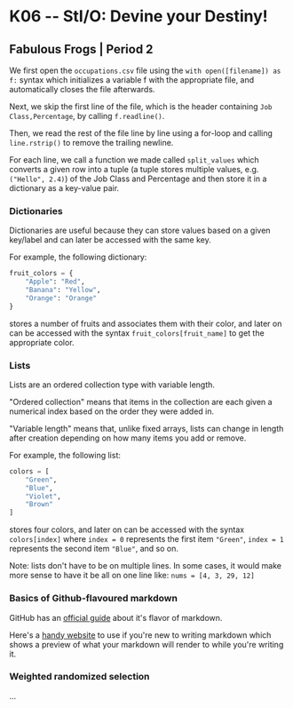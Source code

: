 # K06 -- StI/O: Devine your Destiny!
## Fabulous Frogs | Period 2

We first open the `occupations.csv` file using the `with open([filename]) as f:`
syntax which initializes a variable f with the appropriate file, and
automatically closes the file afterwards.

Next, we skip the first line of the file, which is the header containing
`Job Class,Percentage`, by calling `f.readline()`.

Then, we read the rest of the file line by line using a for-loop and calling
`line.rstrip()` to remove the trailing newline.

For each line, we call a function we made called `split_values` which converts
a given row into a tuple (a tuple stores multiple values, e.g. `("Hello", 2.4)`)
of the Job Class and Percentage and then store it in a dictionary as a key-value
pair.

### Dictionaries

Dictionaries are useful because they can store values based on a given key/label
and can later be accessed with the same key.

For example, the following dictionary:
```python
fruit_colors = {
    "Apple": "Red",
    "Banana": "Yellow",
    "Orange": "Orange"
}
```
stores a number of fruits and associates them with their color, and later on
can be accessed with the syntax `fruit_colors[fruit_name]` to get the appropriate
color.

### Lists

Lists are an ordered collection type with variable length.

"Ordered collection" means that items in the collection are each given a
numerical index based on the order they were added in.

"Variable length" means that, unlike fixed arrays, lists can change in length
after creation depending on how many items you add or remove.

For example, the following list:
```python
colors = [
    "Green",
    "Blue",
    "Violet",
    "Brown"
]
```
stores four colors, and later on can be accessed with the syntax `colors[index]`
where `index = 0` represents the first item `"Green"`, `index = 1` represents the second item `"Blue"`, and so on.

Note: lists don't have to be on multiple lines. In some cases, it would make
more sense to have it be all on one line like: `nums = [4, 3, 29, 12]`

### Basics of Github-flavoured markdown

GitHub has an [official guide](https://guides.github.com/features/mastering-markdown/) about it's flavor of markdown.

Here's a [handy website](https://markdownlivepreview.com/) to use if you're new
to writing markdown which shows a preview of what your markdown will render to
while you're writing it.

### Weighted randomized selection

...